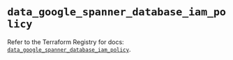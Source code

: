 # `data_google_spanner_database_iam_policy`

Refer to the Terraform Registry for docs: [`data_google_spanner_database_iam_policy`](https://registry.terraform.io/providers/hashicorp/google/5.19.0/docs/data-sources/spanner_database_iam_policy).
